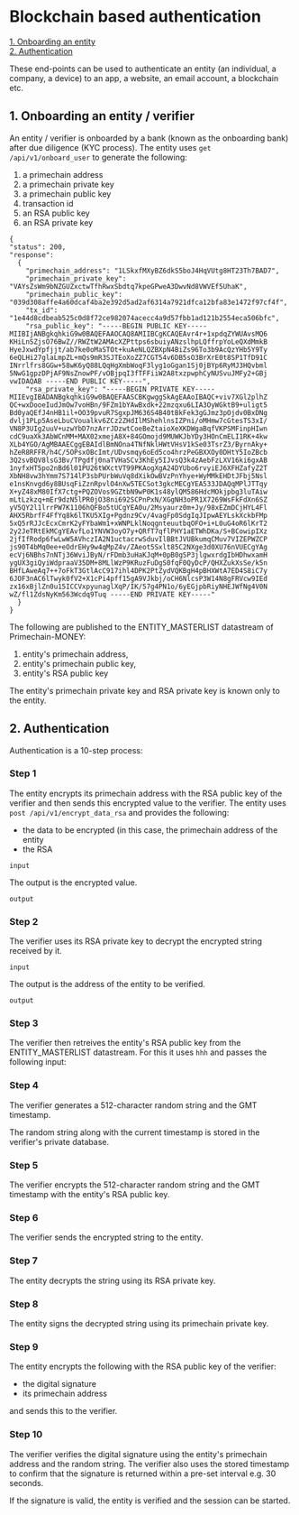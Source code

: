 # Blockchain based authentication

[1. Onboarding an entity](#1-onboarding-an-entity)   
[2. Authentication](#2-authentication)   

These end-points can be used to authenticate an entity (an individual, a company, a device) to an app, a website, an email account, a blockchain etc.

## 1. Onboarding an entity / verifier
An entity / verifier is onboarded by a bank (known as the onboarding bank) after due diligence (KYC process). The entity uses `get /api/v1/onboard_user` to generate the following:
1. a primechain address
2. a primechain private key
3. a primechain public key
4. transaction id
5. an RSA public key
6. an RSA private key

```
{
"status": 200,
"response": 
  {
    "primechain_address": "1LSkxfMXyBZ6dkS5boJ4HqVUtg8HT23Th7BAD7",
    "primechain_private_key": "VAYsZsWm9bNZGUZxctwTfhRwxSbdtq7kpeGPweA3DwvNd8VWVEf5UhaK",
    "primechain_public_key": "039d308affe4a60dcaf4ba2e392d5ad2af6314a7921dfca12bfa83e1472f97cf4f",
    "tx_id": "1e44d8cdbeab525c0d8f72ce982074acecc4a9d57fbb1ad121b2554eca506bfc",
    "rsa_public_key": "-----BEGIN PUBLIC KEY----- MIIBIjANBgkqhkiG9w0BAQEFAAOCAQ8AMIIBCgKCAQEAvr4r+1xpdqZYWUAvsMQ6 KHiLnSZjsO76BwZ//RWZtW2AMAcXZPttps6sbuiyANzslhpLQffrpYoLeQXdMmkB HyeJxwdYpfjjt/ab7ke0oMaSTOt+kuAeNLQZBXpN4BiZs96To3b9AcQzYHb5Y9Ty 6eQLHi27glaLmpZL+mQs9mR3SJTEoXoZZ7CGT54v6DB5sO3BrXrE0t8SP1TfD91C INrrlfrs8GGw+58wK6yQ88LQqHgXmbWoqF3lyg1oGgan1Sj0jBYp6RyMJ3HQvbml 5NwG1gpzDPjAF9NsZnowPF/vOBjpqI3fTFFiiW2A8txzpwphCyNUSvuJMFy2+GBj vwIDAQAB -----END PUBLIC KEY-----",
    "rsa_private_key": "-----BEGIN PRIVATE KEY----- MIIEvgIBADANBgkqhkiG9w0BAQEFAASCBKgwggSkAgEAAoIBAQC+viv7XGl2plhZ QC+wxDooeIudJmOw7voHBn/9FZm1bYAwBxdk+22mzqxu6LIA3OyWGktB9+uligt5 Bd0yaQEfJ4nHB1il+OO39pvuR7SgxpJM636S4B40tBkFek3gGJmz3pOjdv0BxDNg dvlj1PLp5AseLbuCVoualkv6ZCz2ZHdIlMShehlnsIZPni/oMHmw7cGtesTS3xI/ VN8P3UIg2uuV+uzwYbD7nzArrJDzwtCoeBeZtaioXeXKDWgaBqfVKPSMFinpHIwn cdC9uaXk3AbWCnMM+MAX02xmejA8X+84GOmojd9MUWKJbYDy3HOnCmELI1RK+4kw XLb4YGO/AgMBAAECggEBAIdlBmNOna4TNfNklHWtVHsV1kSe03TsrZ3/ByrnAky+ hZeR8RFFR/h4C/5OPsxOBcImt/UDvsmqy6oEd5co4hrzPeGBXXOy0DHtY5IoZBcb 3Q2svBQV8lsG3Bv/TPgdfj0naTVHaSCv3KhEy5IJvsQ3k4zAebFzLXV16ki6gxAB 1nyfxHT5po2nBd6l01PU26tWXctVT99PKAogXgA24DYUbo6rvyiEJ6XFHZafyZ2T XbNH8vw3hYmm7S714lP3sbPUrbWuVq8dXikOwBVzPnYhye+WyMMkEHDtJFbj5Nsl e1nsKnvgd6y8BUsqFiZznRpvlO4nXw5TECSot3gkcMECgYEA533JDAQqMPlJTTqy X+yZ48xM80IfX7ctg+PQZOVos9GZtbN9wP0K1s48ylQM586HdcMOkjpbg3luTAiw mLtLzkzq+mEr9dzN5lPR0jO38ni692SCPnPxN/XGgNH3oPR1X7269WsFkFdXn6SZ yV5QY2l1lrrPW7K1106hQFBo5tUCgYEA0u/2Msyaurz0m+Jy/98xEZmDCjHYL4Fl AHX5RbrfF4FfYq8k6lTKU5XIg+Pgdnz9Cv/4vagFp0SdgIqJIpwAEYLskXckbFMp 5xQ5rRJJcEcxCmrK2yFYbaWm1+xWNPLklNoqgnteuutbqOFO+i+L0uG4oR6lKrT2 2y2JeTRtEkMCgYEAvfLo1YNVW3oyO7y+QRfT7qflPHY1aETWhDKa/S+BCowipIXz 2jfIfRodp6fwLwW5AVhczIA2N1uctacrwSduvIlBBtJVUBkumqCMuv7VIZEPWZCP js90T4bMq0ee+eOdrEHy9w4qMpZ4v/ZAeot5Sxlt85C2NXge3d0XU76nVUECgYAg ecVj6NBhs7nNTj36WviJByN/rFDmb3uHaKJqM+0pB0gSP3jlgwxrdgIbHDhwxamH ygUX3giQyiWdpraaV35DM+8MLlWzP9KRuzFuDgS0fqF0QyDcP/QHXZukXsSe/k5n BHfLAweAq7++7oFkT3GtlAcC917ihl4DPK2PtZydVQKBgH4pBHXWtA7ED4S8iC7y 6JOF3nAC6lTwyk0fV2+X1cPi4pff15gA9VJkbj/oCH6NlcsP3W14N8gFRVcw9IEd zx16xBjlZn0u15ICCVxpyunaglXqP/IK/57g4PN1o/6yEGjpbRiyNHEJWfNg4V0N wZ/fl1ZdsNyKm563Wcdq9Tuq -----END PRIVATE KEY-----"
  }
}
```

The following are published to the ENTITY_MASTERLIST datastream of Primechain-MONEY:
1. entity's primechain address,    
2. entity's primechain public key,    
3. entity's RSA public key    

The entity's primechain private key and RSA private key is known only to the entity.

## 2. Authentication
Authentication is a 10-step process:

### Step 1
The entity encrypts its primechain address with the RSA public key of the verifier and then sends this encrypted value to the verifier. The entity uses `post /api/v1/encrypt_data_rsa` and provides the following:

* the data to be encrypted (in this case, the primechain address of the entity
* the RSA 

```
input
```

The output is the encrypted value.

```
output
```

### Step 2
The verifier uses its RSA private key to decrypt the encrypted string received by it.
```
input
```

The output is the address of the entity to be verified.

```
output
```

### Step 3

The verifier then retreives the entity's RSA public key from the ENTITY_MASTERLIST datastream. For this it uses `hhh` and passes the following input:


### Step 4
The verifier generates a 512-character random string and the GMT timestamp.

The random string along with the current timestamp is stored in the verifier's private database.

### Step 5
The verifier encrypts the 512-character random string and the GMT timestamp with the entity's RSA public key.

### Step 6
The verifier sends the encrypted string to the entity.

### Step 7
The entity decrypts the string using its RSA private key.

### Step 8
The entity signs the decrypted string using its primechain private key.

### Step 9
The entity encrypts the following with the RSA public key of the verifier:
* the digital signature 
* its primechain address

and sends this to the verifier.

### Step 10
The verifier verifies the digital signature using the entity's primechain address and the random string. The verifier also uses the stored timestamp to confirm that the signature is returned within a pre-set interval e.g. 30 seconds.

If the signature is valid, the entity is verified and the session can be started.
